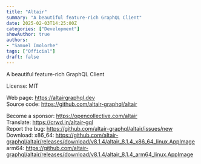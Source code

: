 ```yaml
---
title: "Altair"
summary: "A beautiful feature-rich GraphQL Client"
date: 2025-02-03T14:25:00Z
categories: ["Development"]
showAuthor: true
authors:
- "Samuel Imolorhe"
tags: ["Official"]
draft: false
---
```


A beautiful feature-rich GraphQL Client

License: MIT

Web page: <https://altairgraphql.dev>  
Source code: <https://github.com/altair-graphql/altair>

Become a sponsor: <https://opencollective.com/altair>  
Translate: <https://crwd.in/altair-gql>  
Report the bug: <https://github.com/altair-graphql/altair/issues/new>  
Download:   x86_64: <https://github.com/altair-graphql/altair/releases/download/v8.1.4/altair_8.1.4_x86_64_linux.AppImage>  
            arm64: <https://github.com/altair-graphql/altair/releases/download/v8.1.4/altair_8.1.4_arm64_linux.AppImage>
